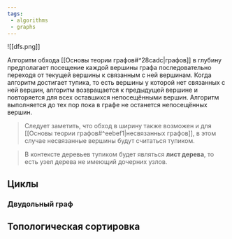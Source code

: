 ```yaml
---
tags:
 - algorithms
 - graphs
---
```


![[dfs.png]]

Алгоритм обхода [[Основы теории графов#^28cadc|графов]] в глубину предполагает посещение каждой вершины графа последовательно переходя от текущей вершины к связанным с ней вершинам. Когда алгоритм достигает тупика, то есть вершины у которой нет связанных с ней вершин, алгоритм возвращается к предыдущей вершине и повторяется для всех оставшихся непосещёнными вершин. Алгоритм выполняется до тех пор пока в графе не останется непосещённых вершин.    

> Следует заметить, что обход в ширину также возможен и для [[Основы теории графов#^eebef1|несвязанных графов]], в этом случае несвязанные вершины будут считаться тупиком.

> В контексте деревьев тупиком будет являться **лист дерева**, то есть узел дерева не имеющий дочерних узлов.

## Циклы



### Двудольный граф

## Топологическая сортировка